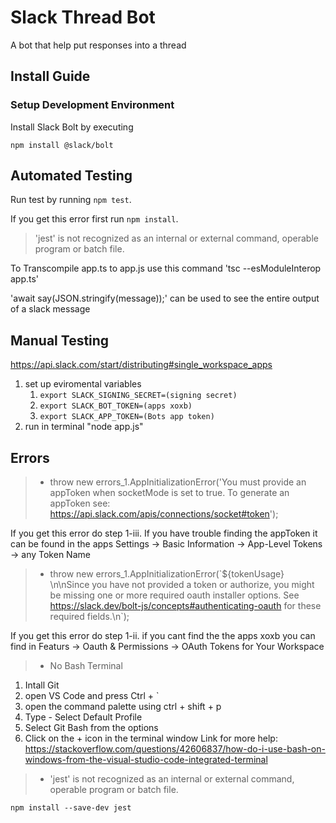 # Slack Thread Bot
A bot that help put responses into a thread

## Install Guide

### Setup Development Environment
Install Slack Bolt by executing
```
npm install @slack/bolt
```

## **Automated Testing**

Run test by running `npm test`.

If you get this error first run `npm install`.

> 'jest' is not recognized as an internal or external command, operable program or batch file.

To Transcompile app.ts to app.js use this command 'tsc --esModuleInterop app.ts'

'await say(JSON.stringify(message));' can be used to see the entire output of a slack message

## Manual Testing
https://api.slack.com/start/distributing#single_workspace_apps

1. set up eviromental variables
   1. `export SLACK_SIGNING_SECRET=(signing secret)`
   2. `export SLACK_BOT_TOKEN=(apps xoxb)`
   3. `export SLACK_APP_TOKEN=(Bots app token)`
2. run in terminal "node app.js"

## **Errors**

> - throw new errors_1.AppInitializationError('You must provide an appToken when socketMode is set to true.
To generate an appToken see: https://api.slack.com/apis/connections/socket#token'); 

If you get this error do step 1-iii.
If you have trouble finding the appToken it can be found in the apps Settings -> Basic Information -> App-Level Tokens -> any Token Name

> - throw new errors_1.AppInitializationError(\`${tokenUsage} \n\nSince you have not provided a token or authorize, you might be missing one or more required oauth installer options.
See https://slack.dev/bolt-js/concepts#authenticating-oauth for these required fields.\n\`);

If you get this error do step 1-ii.
if you cant find the the apps xoxb you can find in Featurs -> Oauth & Permissions -> OAuth Tokens for Your Workspace

> - No Bash Terminal
   1. Intall Git
   2. open VS Code and press Ctrl + `
   3. open the command palette using ctrl + shift + p
   4. Type - Select Default Profile
   5. Select Git Bash from the options
   6. Click on the + icon in the terminal window
   Link for more help: https://stackoverflow.com/questions/42606837/how-do-i-use-bash-on-windows-from-the-visual-studio-code-integrated-terminal

> - 'jest' is not recognized as an internal or external command, operable program or batch file.
   ```
   npm install --save-dev jest
   ```
